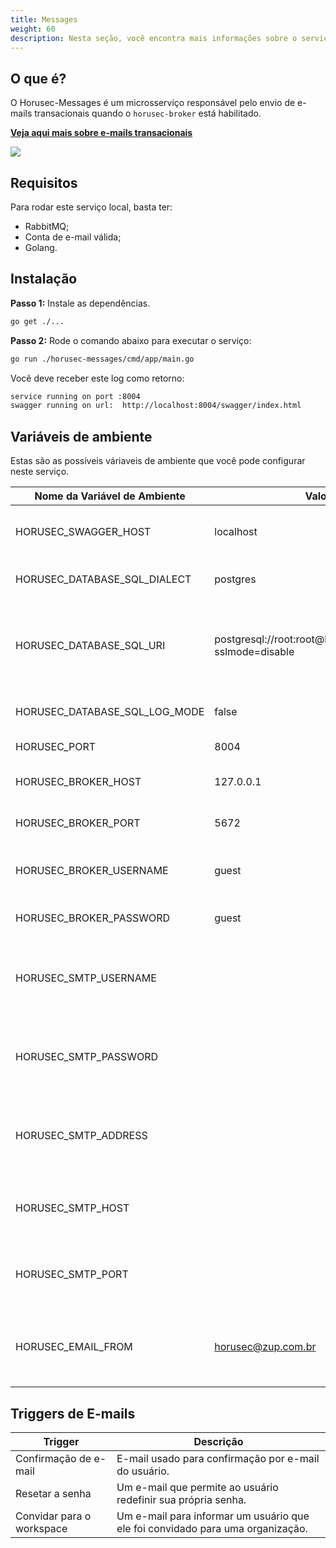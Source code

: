 ```yaml
---
title: Messages
weight: 60
description: Nesta seção, você encontra mais informações sobre o serviço Horusec-Messages.
---
```


## **O que é?**

O Horusec-Messages é um microsserviço responsável pelo envio de e-mails transacionais quando o `horusec-broker` está habilitado.

[**Veja aqui mais sobre e-mails transacionais**](https://postmarkapp.com/blog/what-is-transactional-email-and-how-is-it-used)

![](/docs/ptbr/web/services/messages/0-arquitecture.jpg)

## **Requisitos**

Para rodar este serviço local, basta ter:
* RabbitMQ;
* Conta de e-mail válida;
* Golang.

## **Instalação**

**Passo 1:** Instale as dependências.
```bash
go get ./...
```

**Passo 2:** Rode o comando abaixo para executar o serviço:

```bash
go run ./horusec-messages/cmd/app/main.go
```

Você deve receber este log como retorno:

```bash
service running on port :8004
swagger running on url:  http://localhost:8004/swagger/index.html
```

## **Variáveis de ambiente**
Estas são as possíveis váriaveis de ambiente que você pode configurar neste serviço.

| Nome da Variável de Ambiente                            | Valor Default         | Descrição                  |
|---------------------------------------------|-----------------------|------------------------------|
| HORUSEC_SWAGGER_HOST             | localhost                                                        | Obtém qual o host que estará disponível o swagger| 
| HORUSEC_DATABASE_SQL_DIALECT     | postgres                                                         | Obtém o dialeto para conectar no banco de dados POSTGRES |
| HORUSEC_DATABASE_SQL_URI         | postgresql://root:root@localhost:5432/horusec_db?sslmode=disable | Obtém o URI (identificador uniforme de recursos) para conectar no banco de dados POSTGRES. |
| HORUSEC_DATABASE_SQL_LOG_MODE    | false                                                            | Obtém o valor para habilitar logs no POSTGRES. |
| HORUSEC_PORT                     | 8004                                                             | Obtém a porta que o serviço irá iniciar. |
| HORUSEC_BROKER_HOST              | 127.0.0.1                                                        | Obtém host para se conectar ao broker RABBITMQ. | 
| HORUSEC_BROKER_PORT              | 5672                                                             | Obtém porta para conectar no broker RABBITMQ. |
| HORUSEC_BROKER_USERNAME          | guest                                                            | Obtém nome de usuário para se conectar no broker RABBITMQ. |
| HORUSEC_BROKER_PASSWORD          | guest                                                            | Obtém a senha para se conectar no broker RABBITMQ. |
| HORUSEC_SMTP_USERNAME            |                         | Obtém o `username` para conectar no serviço de e-mail. Exemplo usando gsuite como host `user@gmail.com`. |
| HORUSEC_SMTP_PASSWORD            |                         | Obtém o `password` para conectar no serviço de e-mail. Exemplo usando gsuite como host `Y0urS!r0ng#P@ssw0rd`. |
| HORUSEC_SMTP_ADDRESS             |                         | Obtém o `address` para conectar no serviço de e-mail. Exemplo usando gsuite como host `smtp.gmail.com`. |
| HORUSEC_SMTP_HOST                |                         | Obtém o `host` para conectar no serviço de e-mail. Exemplo usando gsuite como host `smtp.gmail.com`. |
| HORUSEC_SMTP_PORT                |                         | Obtém o `port` para conectar no serviço de e-mail. Exemplo usando gsuite como host `587`. |
| HORUSEC_EMAIL_FROM               | horusec@zup.com.br      | Obtém o e-mail da origem do usuário para enviar e-mail. Se você está usando outro e-mail para enviar, mude aqui. |

## **Triggers de E-mails**

| Trigger                   | Descrição                                                                   |
|---------------------------|-------------------------------------------------------------------------------|
| Confirmação de e-mail     | E-mail usado para confirmação por e-mail do usuário.                        |
| Resetar a senha           | Um e-mail que permite ao usuário redefinir sua própria senha.                  |
| Convidar para o workspace | Um e-mail para informar um usuário que ele foi convidado para uma organização. |
